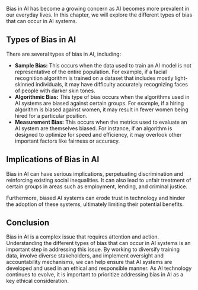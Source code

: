 
Bias in AI has become a growing concern as AI becomes more prevalent in our everyday lives. In this chapter, we will explore the different types of bias that can occur in AI systems.

Types of Bias in AI
-------------------

There are several types of bias in AI, including:

* **Sample Bias:** This occurs when the data used to train an AI model is not representative of the entire population. For example, if a facial recognition algorithm is trained on a dataset that includes mostly light-skinned individuals, it may have difficulty accurately recognizing faces of people with darker skin tones.
* **Algorithmic Bias:** This type of bias occurs when the algorithms used in AI systems are biased against certain groups. For example, if a hiring algorithm is biased against women, it may result in fewer women being hired for a particular position.
* **Measurement Bias:** This occurs when the metrics used to evaluate an AI system are themselves biased. For instance, if an algorithm is designed to optimize for speed and efficiency, it may overlook other important factors like fairness or accuracy.

Implications of Bias in AI
--------------------------

Bias in AI can have serious implications, perpetuating discrimination and reinforcing existing social inequalities. It can also lead to unfair treatment of certain groups in areas such as employment, lending, and criminal justice.

Furthermore, biased AI systems can erode trust in technology and hinder the adoption of these systems, ultimately limiting their potential benefits.

Conclusion
----------

Bias in AI is a complex issue that requires attention and action. Understanding the different types of bias that can occur in AI systems is an important step in addressing this issue. By working to diversify training data, involve diverse stakeholders, and implement oversight and accountability mechanisms, we can help ensure that AI systems are developed and used in an ethical and responsible manner. As AI technology continues to evolve, it is important to prioritize addressing bias in AI as a key ethical consideration.


